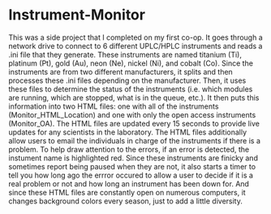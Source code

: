 # Instrument-Monitor
This was a side project that I completed on my first co-op. 
It goes through a network drive to connect to 6 different UPLC/HPLC instruments and reads a .ini file that they generate.
These instruments are named titanium (Ti), platinum (Pt), gold (Au), neon (Ne), nickel (Ni), and cobalt (Co).
Since the instruments are from two different manufacturers, it splits and then processes these .ini files depending on the manufacturer.
Then, it uses these files to determine the status of the instruments 
(i.e. which modules are running, which are stopped, what is in the queue, etc.). 
It then puts this information into two HTML files:
one with all of the instruments (Monitor_HTML_Location) and one with only the open access instruments (Monitor_OA). 
The HTML files are updated every 15 seconds to provide live updates for any scientists in the laboratory. 
The HTML files additionally allow users to email the individuals in charge of the instruments if there is a problem. 
To help draw attention to the errors, if an error is detected, the instument name is highlighted red.
Since these instruments are finicky and sometimes report being paused when they are not,
it also starts a timer to tell you how long ago the errror occured to allow a user to decide if it is a real problem or not and how
long an instrument has been down for. 
And since these HTML files are constantly open on numerous computers, 
it changes background colors every season, just to add a little diversity.

